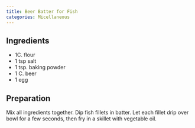 ```yaml
---
title: Beer Batter for Fish
categories: Micellaneous
---
```


## Ingredients

- 1C. flour
- 1 tsp salt
- 1 tsp. baking powder
- 1 C. beer
- 1 egg

## Preparation

Mix all ingredients together.  Dip fish fillets in batter.  Let each fillet drip over bowl for a few seconds, then fry in a skillet with vegetable oil.

